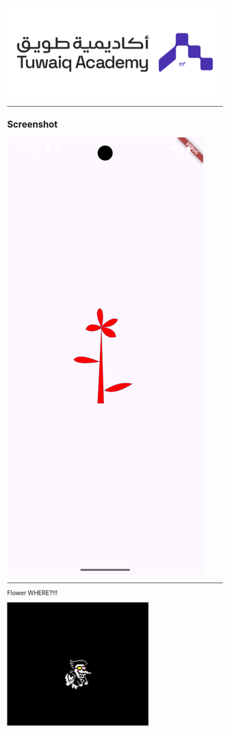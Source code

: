 <img src = "assets/github/Tuwaiq.png" alt = "Tuwaiq - Output">

---
## Screenshot
<img src = "assets/github/flower.png" alt = "flower - Output">

---

Flower WHERE?!!!

<img src = "assets/github/spamton.gif" alt = "spamton - Output">
